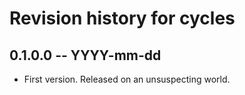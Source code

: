 # Revision history for cycles

## 0.1.0.0  -- YYYY-mm-dd

* First version. Released on an unsuspecting world.
